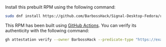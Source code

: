 Install this prebuilt RPM using the following command:

```bash
sudo dnf install https://github.com/BarbossHack/Signal-Desktop-Fedora/releases/download/v7.67.0/signal-desktop-7.67.0.x86_64.rpm
```

This RPM has been built using [GitHub Actions](.github/workflows/build.yml). You can verify its authenticity with the following command:

```bash
gh attestation verify --owner BarbossHack --predicate-type "https://example.com/predicate/v1" signal-desktop-7.67.0.x86_64.rpm
```
